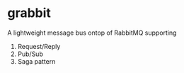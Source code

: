 # grabbit

A lightweight message bus ontop of RabbitMQ supporting
1) Request/Reply
2) Pub/Sub
3) Saga pattern
